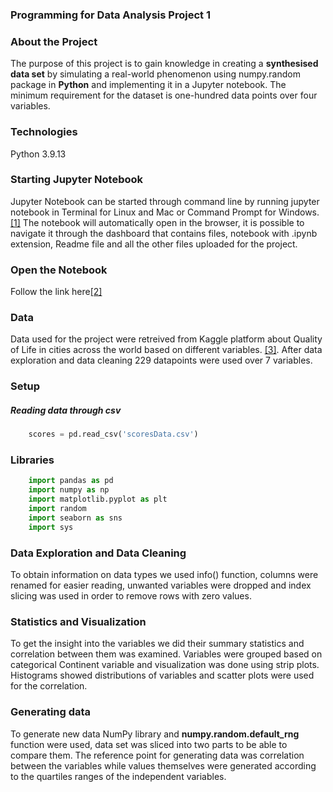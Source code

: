 ### Programming for Data Analysis Project 1

### About the Project
The purpose of this project is to gain knowledge in creating a **synthesised data set** by simulating a real-world phenomenon using numpy.random package in **Python** and implementing it in a Jupyter notebook. The minimum requirement for the dataset is one-hundred data points over four variables. 

### Technologies
Python 3.9.13

### Starting Jupyter Notebook
Jupyter Notebook can be started through command line by running jupyter notebook in Terminal for Linux and Mac or Command Prompt for Windows.[[1]](https://docs.jupyter.org/en/latest/running.html#starting-the-notebook-server) 
The notebook will automatically open in the browser, it is possible to navigate it through the dashboard that contains files, notebook with .ipynb extension, Readme file and all the other files uploaded for the project. 

### Open the Notebook
Follow the link here[[2]](https://github.com/Tanja888/PfDA_Assignment/blob/main/PfDA_Project1.ipynb) 

### Data
Data used for the project were retreived from Kaggle platform about Quality of Life in cities across the world based on different variables. [[3]](https://www.kaggle.com/datasets/orhankaramancode/city-quality-of-life-dataset). After data exploration and data cleaning 229 datapoints were used over 7 variables.

### Setup
##### Reading data through csv 
```python
    scores = pd.read_csv('scoresData.csv')
```

### Libraries

```python
    import pandas as pd
    import numpy as np
    import matplotlib.pyplot as plt
    import random
    import seaborn as sns
    import sys
```

### Data Exploration and Data Cleaning
To obtain information on data types we used info() function, columns were renamed for easier reading, unwanted variables were dropped and index slicing was used in order to remove rows with zero values. 

### Statistics and Visualization 
To get the insight into the variables we did their summary statistics and correlation between them was examined. Variables were grouped based on categorical Continent variable and visualization was done using strip plots. Histograms showed distributions of variables and scatter plots were used for the correlation.

### Generating data
To generate new data NumPy library and **numpy.random.default_rng** function were used, data set was sliced into two parts to be able to compare them. The reference point for generating data was correlation between the variables while values themselves were generated according to the quartiles ranges of the independent variables.   
